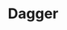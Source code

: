 ---
layout: list
type: tag
title: Dagger
slug: dagger
menu: false
description: >
  Dagger 🗡 is a dependency injection framework for JVM. With few annotatios, get your dependencies injected to your activity. Object creation and injector classes are handled by Dagger.
---